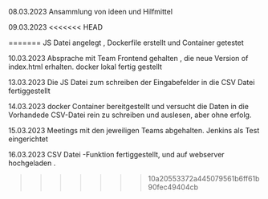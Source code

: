 08.03.2023
    Ansammlung von ideen und Hilfmittel 

09.03.2023
<<<<<<< HEAD
    
=======
    JS Datei angelegt , Dockerfile erstellt und Container getestet 
    
10.03.2023
    Absprache mit Team Frontend gehalten , die neue Version of index.html erhalten. docker lokal fertig gestellt
    
13.03.2023
    Die JS Datei zum schreiben der Eingabefelder in die CSV Datei fertiggestellt

14.03.2023
    docker Container bereitgestellt und versucht die Daten in die Vorhandede CSV-Datei rein zu schreiben und auslesen, aber ohne erfolg. 
    
15.03.2023 
    Meetings mit den jeweiligen Teams abgehalten. Jenkins als Test eingerichtet 
   
16.03.2023
    CSV Datei -Funktion fertiggestellt, und auf webserver hochgeladen . 
 
>>>>>>> 10a20553372a445079561b6ff61b90fec49404cb
